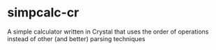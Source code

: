 # simpcalc-cr
A simple calculator written in Crystal that uses the order of operations instead of other (and better) parsing techniques
